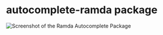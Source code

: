 # autocomplete-ramda package

![Screenshot of the Ramda Autocomplete Package](https://media.giphy.com/media/xUOxfh1EMHXj7Oz2Du/giphy.gif)
